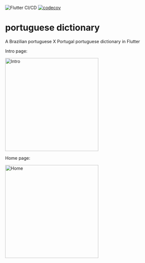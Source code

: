 ![Flutter CI/CD](https://github.com/edsondiasalves/flutter-portuguese-dictionary/workflows/Flutter%20CI/CD/badge.svg?branch=master)
[![codecov](https://codecov.io/gh/edsondiasalves/flutter-portuguese-dictionary/branch/master/graph/badge.svg)](https://codecov.io/gh/edsondiasalves/flutter-portuguese-dictionary)

# portuguese dictionary

A Brazilian portuguese X Portugal portuguese dictionary in Flutter

Intro page:
<p align="left">
<img src="https://user-images.githubusercontent.com/13770341/89470623-224ef700-d774-11ea-9881-6d4c1c7ef38d.png" width="300" alt="Intro">
</p>

Home page:
<p align="left">
<img src="https://user-images.githubusercontent.com/13770341/89470634-2b3fc880-d774-11ea-9c34-1b0a8d199ef8.png" width="300" alt="Home">
</p>